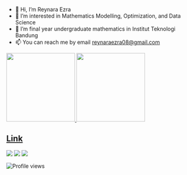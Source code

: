 - 👋 Hi, I’m Reynara Ezra
- 👀 I’m interested in Mathematics Modelling, Optimization, and Data Science
- 🌱 I’m final year undergraduate mathematics in Institut Teknologi Bandung
- 📫 You can reach me by email reynaraezra08@gmail.com

 <div>
  <a href="https://github.com/rafaballerini">
  <img height="180em" src="https://github-readme-stats.vercel.app/api?username=ReynaraEzra&show_icons=true&theme=dark&include_all_commits=true&count_private=true"/>
  <img height="180em" src="https://github-readme-stats.vercel.app/api/top-langs/?username=ReynaraEzra&layout=compact&langs_count=8&theme=dark"/>
<div>

## Link  
  <div>
  <a href = "mailto: reynaraezra08@gmail.com"><img src="https://img.shields.io/badge/-Gmail-%23EA4335?style=for-the-badge&logo=gmail&logoColor=white" target="_blank"></a>
  <a href="https://www.linkedin.com/in/reynaraezra" target="_blank"><img src="https://img.shields.io/badge/-Medium-%23333?style=for-the-badge&logo=medium&logoColor=white" target="_blank"></a>
  <a href="https://reynaraezra.medium.com" target="_blank"><img src="https://img.shields.io/badge/-LinkedIn-%230077B5?style=for-the-badge&logo=linkedin&logoColor=white" target="_blank"></a>
</div>

![Profile views](https://gpvc.arturio.dev/reynaraezra)  
 
<!---
ReynaraEzra/ReynaraEzra is a ✨ special ✨ repository because its `README.md` (this file) appears on your GitHub profile.
You can click the Preview link to take a look at your changes.
--->
